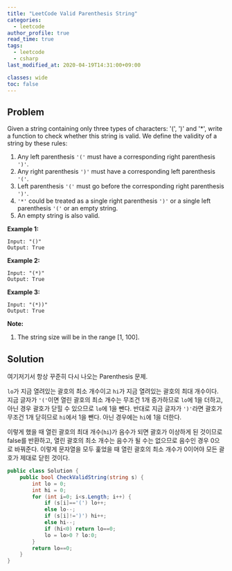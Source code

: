 ```yaml
---
title: "LeetCode Valid Parenthesis String"
categories:
  - leetcode
author_profile: true
read_time: true
tags:
  - leetcode
  - csharp
last_modified_at: 2020-04-19T14:31:00+09:00

classes: wide
toc: false
---
```




## Problem

Given a string containing only three types of characters: '(', ')' and '*', write a function to check whether this string is valid. We define the validity of a string by these rules:

1. Any left parenthesis `'('` must have a corresponding right parenthesis `')'`.
2. Any right parenthesis `')'` must have a corresponding left parenthesis `'('`.
3. Left parenthesis `'('` must go before the corresponding right parenthesis `')'`.
4. `'*'` could be treated as a single right parenthesis `')'` or a single left parenthesis `'('` or an empty string.
5. An empty string is also valid.



**Example 1:**

```
Input: "()"
Output: True
```



**Example 2:**

```
Input: "(*)"
Output: True
```



**Example 3:**

```
Input: "(*))"
Output: True
```



**Note:**

1. The string size will be in the range [1, 100].



## Solution

여기저기서 항상 꾸준히 다시 나오는 Parenthesis 문제.

`lo`가 지금 열려있는 괄호의 최소 개수이고 `hi`가 지금 열려있는 괄호의 최대 개수이다. 지금 글자가 `'('`이면 열린 괄호의 최소 개수는 무조건 1개 증가하므로 `lo`에 1을 더하고, 아닌 경우 괄호가 닫힐 수 있으므로 `lo`에 1을 뺀다. 반대로 지금 글자가 `')'`라면 괄호가 무조건 1개 닫히므로 `hi`에서 1을 뺀다. 아닌 경우에는 `hi`에 1을 더한다.

이렇게 했을 때 열린 괄호의 최대 개수(`hi`)가 음수가 되면 괄호가 이상하게 된 것이므로 false를 반환하고, 열린 괄호의 최소 개수는 음수가 될 수는 없으므로 음수인 경우 0으로 바꿔준다. 이렇게 문자열을 모두 훑었을 때 열린 괄호의 최소 개수가 0이어야 모든 괄호가 제대로 닫힌 것이다.

```c#
public class Solution {
    public bool CheckValidString(string s) {
        int lo = 0;
        int hi = 0;
        for (int i=0; i<s.Length; i++) {
            if (s[i]=='(') lo++;
            else lo--;
            if (s[i]!=')') hi++;
            else hi--;
            if (hi<0) return lo==0;
            lo = lo>0 ? lo:0;
        }
        return lo==0;
    }
}
```